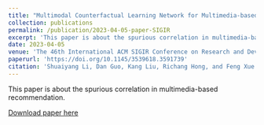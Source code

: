 ```yaml
---
title: "Multimodal Counterfactual Learning Network for Multimedia-based Recommendation"
collection: publications
permalink: /publication/2023-04-05-paper-SIGIR
excerpt: 'This paper is about the spurious correlation in multimedia-based recommendation.'
date: 2023-04-05
venue: 'The 46th International ACM SIGIR Conference on Research and Development in Information Retrieval'
paperurl: 'https://doi.org/10.1145/3539618.3591739'
citation: 'Shuaiyang Li, Dan Guo, Kang Liu, Richang Hong, and Feng Xue. 2023. Multimodal Counterfactual Learning Network for Multimedia-based Recommendation." In <i>SIGIR. ACM, 1539–1548.</i>'
---
```

This paper is about the spurious correlation in multimedia-based recommendation.

[Download paper here](https://doi.org/10.1145/3539618.3591739)

